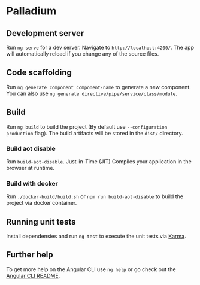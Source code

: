 # Palladium

## Development server

Run `ng serve` for a dev server. Navigate to `http://localhost:4200/`.
The app will automatically reload if you change any of the source files.

## Code scaffolding

Run `ng generate component component-name` to generate a new component.
You can also use `ng generate directive/pipe/service/class/module`.

## Build

Run `ng build` to build the project
(By default use `--configuration production` flag).
The build artifacts will be stored in the `dist/` directory.

### Build aot disable

Run `build-aot-disable`. Just-in-Time (JIT) Compiles your application
in the browser at runtime.

### Build with docker

Run `./docker-build/build.sh` or `npm run build-aot-disable` to build
the project via docker container.

## Running unit tests

Install dependensies and run `ng test` to execute the unit tests via [Karma](https://karma-runner.github.io).

## Further help

To get more help on the Angular CLI use `ng help` or go check out the
[Angular CLI README](https://github.com/angular/angular-cli/blob/master/README.md).
